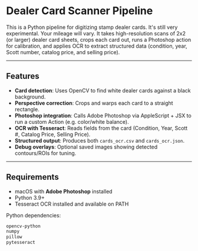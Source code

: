 # Dealer Card Scanner Pipeline

This is a Python pipeline for digitizing stamp dealer cards. It's still very experimental. Your mileage will vary.
It takes high-resolution scans of 2x2 (or larger) dealer card sheets, crops each card out, runs a Photoshop action for calibration, and applies OCR to extract structured data (condition, year, Scott number, catalog price, and selling price).

---

## Features

- **Card detection**: Uses OpenCV to find white dealer cards against a black background.
- **Perspective correction**: Crops and warps each card to a straight rectangle.
- **Photoshop integration**: Calls Adobe Photoshop via AppleScript + JSX to run a custom Action (e.g. color/white balance).
- **OCR with Tesseract**: Reads fields from the card (Condition, Year, Scott #, Catalog Price, Selling Price).
- **Structured output**: Produces both `cards_ocr.csv` and `cards_ocr.json`.
- **Debug overlays**: Optional saved images showing detected contours/ROIs for tuning.

---

## Requirements

- macOS with **Adobe Photoshop** installed  
- Python 3.9+  
- Tesseract OCR installed and available on PATH  

Python dependencies:

```txt
opencv-python
numpy
pillow
pytesseract
